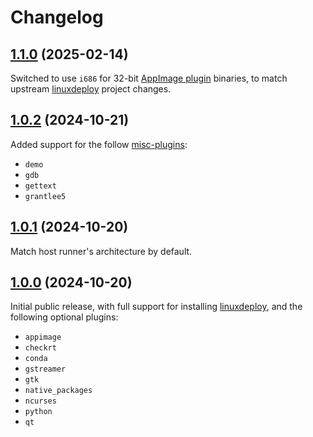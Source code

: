 # Changelog

## [1.1.0][] (2025-02-14)

Switched to use `i686` for 32-bit [AppImage plugin] binaries, to match upstream [linuxdeploy] project changes.

## [1.0.2][] (2024-10-21)

Added support for the follow [misc-plugins]:

- `demo`
- `gdb`
- `gettext`
- `grantlee5`

## [1.0.1][] (2024-10-20)

Match host runner's architecture by default.

## [1.0.0][] (2024-10-20)

Initial public release, with full support for installing [linuxdeploy], and the following optional plugins:

- `appimage`
- `checkrt`
- `conda`
- `gstreamer`
- `gtk`
- `native_packages`
- `ncurses`
- `python`
- `qt`

[1.1.0]: https://github.com/pcolby/install-linuxdeploy/releases/tag/v1.1.0
[1.0.2]: https://github.com/pcolby/install-linuxdeploy/releases/tag/v1.0.2
[1.0.1]: https://github.com/pcolby/install-linuxdeploy/releases/tag/v1.0.1
[1.0.0]: https://github.com/pcolby/install-linuxdeploy/releases/tag/v1.0.0

[AppImage plugin]: https://github.com/linuxdeploy/linuxdeploy-plugin-appimage
[linuxdeploy]: https://github.com/linuxdeploy/linuxdeploy
[misc-plugins]: https://github.com/linuxdeploy/misc-plugins
